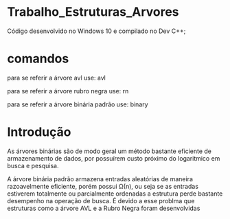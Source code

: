 # Trabalho_Estruturas_Arvores

Código desenvolvido no Windows 10 e compilado no Dev C++;

# comandos
para se referir a árvore avl use: avl

para se referir a árvore rubro negra use: rn

para se referir a árvore binária padrão use: binary

# Introdução
As árvores binárias são de modo geral um método bastante eficiente de armazenamento de dados, por possuírem custo próximo do logaritmico em busca e pesquisa. 

A árvore binária padrão armazena entradas aleatórias de maneira razoavelmente eficiente, porém possui Ω(n), ou seja se as entradas estiverem totalmente ou parcialmente ordenadas a estrutura perde bastante desempenho na operação de busca. É devido a esse problma que estruturas como a árvore AVL e a Rubro Negra foram desenvolvidas
